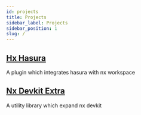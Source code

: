 ```yaml
---
id: projects
title: Projects
sidebar_label: Projects
sidebar_position: 1
slug: /
---
```


## [Hx Hasura](/docs/nx-hasura/getting-started)

A plugin which integrates hasura with nx workspace

## [Nx Devkit Extra](/docs/devkit-extra)

A utility library which expand nx devkit

